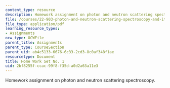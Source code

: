 ```yaml
---
content_type: resource
description: Homework assignment on photon and neutron scattering spectroscopy.
file: /courses/22-903-photon-and-neutron-scattering-spectroscopy-and-its-applications-in-condensed-matter-spring-2005/2bf8255fccac99f8f35da0d2a63a11e3_22_903_hw_1_051.pdf
file_type: application/pdf
learning_resource_types:
- Assignments
ocw_type: OCWFile
parent_title: Assignments
parent_type: CourseSection
parent_uid: ab4c5133-6676-6c33-2cd3-8c0af348f1ae
resourcetype: Document
title: Home Work Set No. 1
uid: 2bf8255f-ccac-99f8-f35d-a0d2a63a11e3
---
```

Homework assignment on photon and neutron scattering spectroscopy.

